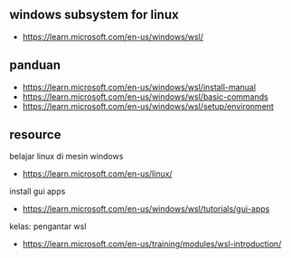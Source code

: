 ## windows subsystem for linux

- https://learn.microsoft.com/en-us/windows/wsl/

## panduan

- https://learn.microsoft.com/en-us/windows/wsl/install-manual
- https://learn.microsoft.com/en-us/windows/wsl/basic-commands
- https://learn.microsoft.com/en-us/windows/wsl/setup/environment


## resource
belajar linux di mesin windows
- https://learn.microsoft.com/en-us/linux/

install gui apps
- https://learn.microsoft.com/en-us/windows/wsl/tutorials/gui-apps

kelas: pengantar wsl
- https://learn.microsoft.com/en-us/training/modules/wsl-introduction/
